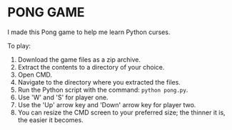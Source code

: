 # PONG GAME

I made this Pong game to help me learn Python curses.

To play:
1. Download the game files as a zip archive.
2. Extract the contents to a directory of your choice.
3. Open CMD.
4. Navigate to the directory where you extracted the files.
5. Run the Python script with the command: `python pong.py`.
6. Use 'W' and 'S' for player one.
7. Use the 'Up' arrow key and 'Down' arrow key for player two.
8. You can resize the CMD screen to your preferred size; the thinner it is, the easier it becomes.
